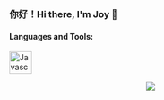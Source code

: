 ### 你好！Hi there, I'm Joy 👋

#### Languages and Tools:

<a href="https://www.javascript.com/" target="_blank"> <img src="https://github.com/lintzuyun/lintzuyun/blob/images/javascript.pn" alt="Javascript" title="Javascript" width="40" height="40"/>

<p align="center">
   <img src="https://raw.githubusercontent.com/lintzuyun/lintzuyun/output/github-contribution-grid-snake.svg">
</p>
